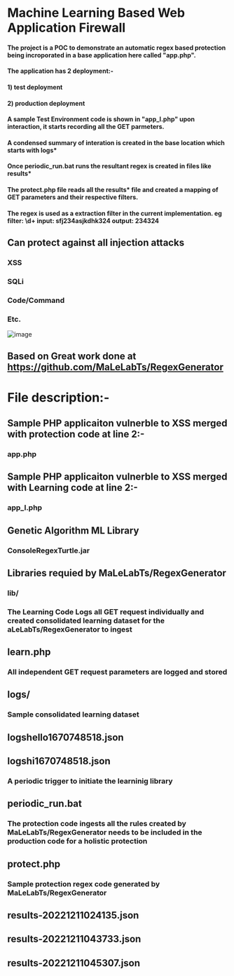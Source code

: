 # Machine Learning Based Web Application Firewall

#### The project is a POC to demonstrate an automatic regex based protection being incroporated in a base application here called "app.php". 
#### The application has 2 deployment:-
#### 1) test deployment 
#### 2) production deployment
#### A sample Test Environment code is shown in "app_l.php" upon interaction, it starts recording all the GET parmeters.
#### A condensed summary of interation is created in the base location which starts with logs*
#### Once periodic_run.bat runs the resultant regex is created in files like results*
#### The protect.php file reads all the results* file and created a mapping of GET parameters and their respective filters.
#### The regex is used as a extraction filter in the current implementation. eg filter: \d+ input: sfj234asjkdhk324 output: 234324 


## Can protect against all injection attacks
### XSS
### SQLi
### Code/Command
### Etc.


![image](https://user-images.githubusercontent.com/1007208/206903047-2a478a82-c8a7-4969-84d9-9730025b6106.png)

## Based on Great work done at https://github.com/MaLeLabTs/RegexGenerator 

# File description:-
## Sample PHP applicaiton vulnerble to XSS merged with protection code at line 2:-
### app.php 
## Sample PHP applicaiton vulnerble to XSS merged with Learning code at line 2:-
### app_l.php
## Genetic Algorithm ML Library
### ConsoleRegexTurtle.jar
## Libraries requied by MaLeLabTs/RegexGenerator
### lib/
### The Learning Code Logs all GET request individually and created consolidated learning dataset for the aLeLabTs/RegexGenerator to ingest
## learn.php
### All independent GET request parameters are logged and stored
## logs/
### Sample consolidated learning dataset
## logshello1670748518.json
## logshi1670748518.json
### A periodic trigger to initiate the learninig library
## periodic_run.bat
### The protection code ingests all the rules created by MaLeLabTs/RegexGenerator needs to be included in the production code for a holistic protection
## protect.php
### Sample protection regex code generated by MaLeLabTs/RegexGenerator
## results-20221211024135.json
## results-20221211043733.json
## results-20221211045307.json
